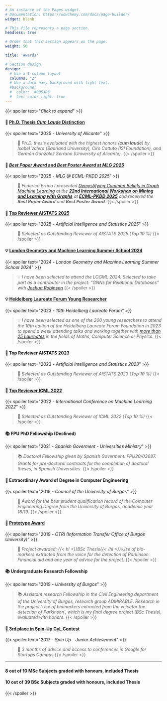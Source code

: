 ```yaml
---
# An instance of the Pages widget.
# Documentation: https://wowchemy.com/docs/page-builder/
widget: blank

# This file represents a page section.
headless: true

# Order that this section appears on the page.
weight: 50

title: 'Awards'

# Section design
design:
  # Use a 1-column layout
  columns: "2"
  # Use a dark navy background with light text.
  #background:
  #  color: '#0053D6'
  #  text_color_light: true
---
```

{{< spoiler text="*Click to expand*" >}}

#### 🏅 [Ph.D. Thesis *Cum Laude* Distinction](https://ellisalicante.org/publications/arnaiz2025thesis-en/)
{{< spoiler text="2025 - *University of Alicante*" >}}
> 🏅 *Ph.D. thesis evaluated with the highest honors (**cum laude**) by Isabel Valera (Saarland University), Ciro Cattuto (ISI Foundation), and Germán González Serrano (University of Alicante).*
{{< /spoiler >}}

#### 🏅 [*Best Paper Award* and *Best Poster Award* at *MLG 2025*](https://mlg-europe.github.io/2025/)
{{< spoiler text="2025 - *MLG @ ECML-PKDD 2025*" >}}
> 🏅 *Federico Errica I presented [*Demystifying Common Beliefs in Graph Machine Learning*](https://arxiv.org/abs/2505.15547) at the **[22nd International Workshop on Mining and Learning with Graphs](https://mlg-europe.github.io/2025/)** at **[ECML-PKDD 2025](https://ecmlpkdd.org/2025/)** and received the **Best Paper Award** and **Best Poster Award***.
{{< /spoiler >}}



#### 🏅 [Top Reviewer AISTATS 2025](https://aistats.org/aistats2025/awards.html\#:\~:text=Adrian\%20Arnaiz\%2DRodriguez)
{{< spoiler text="2025 - *Artificial Intelligence and Statistics 2025*" >}}
> 🏅 *Selected as Outstanding Reviewer of AISTATS 2025 (Top 10 %)*
{{< /spoiler >}}




#### 💡 [London Geometry and Machine Learning Summer School 2024](https://www.logml.ai/)
{{< spoiler text="2024 - *London Geometry and Machine Learning Summer School 2024*" >}}
> 💡 *I have been selected to attend the LOGML 2024. Selected to take part as a contributor in the project: "GNNs for Relational Databases" with [Joshua Robinson](https://uk.linkedin.com/in/joshua-robinson-0a8315131)*
{{< /spoiler >}}




#### 💡 [Heidelberg Laureate Forum Young Researcher](https://www.heidelberg-laureate-forum.org/forum/10th-hlf-2023.html)
{{< spoiler text="2023 - *10th Heidelberg Laureate Forum*" >}}
> 💡 *I have been selected as one of the 200 young researchers to attend the 10th edition of the Heidelberg Laureate Forum Foundation in 2023 to spend a week attending talks and working together with [more than 25 Laureates](https://www.heidelberg-laureate-forum.org/forum/10th-hlf-2023/laureates-10th-hlf-2023.html) in the fields of Maths, Computer Science or Physics.*
{{< /spoiler >}}



#### 🏅 [Top Reviewer AISTATS 2023](https://aistats.org/aistats2023/reviewers.html#:~:text=Adam%20M.%20Johansen-,Adri%C3%A1n,-Arnaiz-Rodr%C3%ADguez)
{{< spoiler text="2023 - *Artificial Intelligence and Statistics 2023*" >}}
> 🏅 *Selected as Outstanding Reviewer of AISTATS 2023 (Top 10 %)*
{{< /spoiler >}}



#### 🏅 [Top Reviewer ICML 2022](https://icml.cc/Conferences/2022/Reviewers#:~:text=Outstanding%20Reviewers)
{{< spoiler text="2022 - *International Conference on Machine Learning 2022*" >}}
> 🏅 *Selected as Outstanding Reviewer of ICML 2022 (Top 10 %)*
{{< /spoiler >}}




#### 📚 FPU PhD Fellowship (Declined) 
{{< spoiler text="2021 - *Spanish Goverment - Universities Ministry*" >}}
> 📚 *Doctoral Fellowship given by Spanish Goverment. FPU20/03687. Grants for pre-doctoral contracts for the completion of doctoral theses, in Spanish Universities.*
{{< /spoiler >}}




#### 🏅 Extraordinary Award of Degree in Computer Engineering 
{{< spoiler text="2019 - *Council of the University of Burgos*" >}}
> 🏅 *Award for the best student qualification record of the Computer Engineering Degree from the University of Burgos, academic year 18/19.*
{{< /spoiler >}}




#### 🏅 [Prototype Award](https://www.ubu.es/sites/default/files/articles/files/acta_seleccion_prototipos_firmada.pdf)
{{< spoiler text="2019 - *OTRI (Information Transfer Office of Burgos University)*" >}}
> 🏅 *Project awarded: {{< hl >}}BSc Thesis{{< /hl >}}:Use of bio-markers extracted from the voice for the detection of Parkinson. Financial aid and one year of advice for the project.*
{{< /spoiler >}}




#### 📚 Undergraduate Research Fellowship 
{{< spoiler text="2019 - *University of Burgos*" >}}
> 📚 *Assistant research Fellowship in the Civil Engineering department of the University of Burgos, research group ADMIRABLE. Research in the project 'Use of biomarkers extracted from the voicefor the detection of Parkinson', which is my final degree project (BSc Thesis), evaluated with honors.*
{{< /spoiler >}}




#### 🏅 [3rd place in Spin-Up CyL Contest](https://diariodevalladolid.elmundo.es/articulo/innovadores/poli-detecta-drogas-volante/20170314112648216192.html)
{{< spoiler text="2017 - *Spin Up - Junior Achievement*" >}}
> 🏅 *3 months of advice and access to conferences in Google for Startups Campus*
{{< /spoiler >}}




----------------

#### 8 out of 10 MSc Subjects graded with honours, included Thesis
#### 10 out of 39 BSc Subjects graded with honours, included Thesis

{{< /spoiler >}}